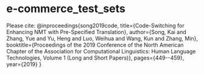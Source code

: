 # e-commerce_test_sets
Please cite:
@inproceedings{song2019code,
  title={Code-Switching for Enhancing NMT with Pre-Specified Translation},
  author={Song, Kai and Zhang, Yue and Yu, Heng and Luo, Weihua and Wang, Kun and Zhang, Min},
  booktitle={Proceedings of the 2019 Conference of the North American Chapter of the Association for Computational Linguistics: Human Language Technologies, Volume 1 (Long and Short Papers)},
  pages={449--459},
  year={2019}
}
